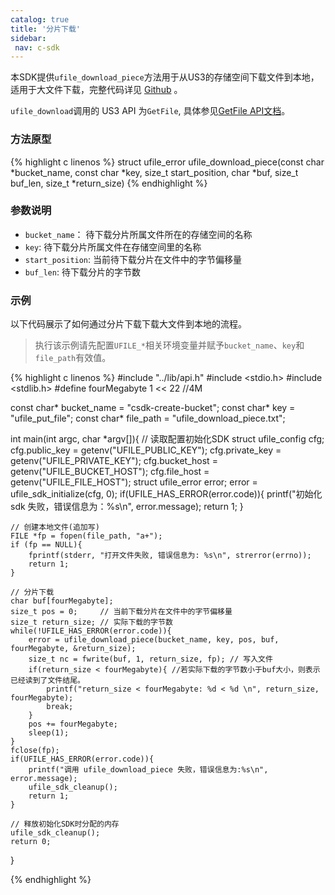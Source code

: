 ```yaml
---
catalog: true 
title: '分片下载'
sidebar:
 nav: c-sdk
---
```


本SDK提供`ufile_download_piece`方法用于从US3的存储空间下载文件到本地，适用于大文件下载，完整代码详见 [Github](https://github.com/ufilesdk-dev/ufile-csdk/blob/master/lib/ufile_download.c) 。

`ufile_download`调用的 US3 API 为`GetFile`, 具体参见[GetFile API文档](https://docs.ucloud.cn/api/ufile-api/get_file)。

### 方法原型

{% highlight c linenos %}
struct ufile_error ufile_download_piece(const char *bucket_name, const char *key, size_t start_position, char *buf, size_t buf_len, size_t *return_size)
{% endhighlight %}

### 参数说明

- `bucket_name`： 待下载分片所属文件所在的存储空间的名称
- `key`: 待下载分片所属文件在存储空间里的名称
- `start_position`: 当前待下载分片在文件中的字节偏移量
- `buf_len`: 待下载分片的字节数

### 示例

以下代码展示了如何通过分片下载下载大文件到本地的流程。

> 执行该示例请先配置`UFILE_*`相关环境变量并赋予`bucket_name`、`key`和`file_path`有效值。
> 

<div class="copyable" markdown="1">

{% highlight c linenos %}
#include "../lib/api.h"
#include <stdio.h>
#include <stdlib.h>
#define fourMegabyte 1 << 22 //4M

const char* bucket_name = "csdk-create-bucket";
const char* key = "ufile_put_file";
const char* file_path = "ufile_download_piece.txt";

int main(int argc, char *argv[]){
    // 读取配置初始化SDK
    struct ufile_config cfg;
    cfg.public_key = getenv("UFILE_PUBLIC_KEY");
    cfg.private_key = getenv("UFILE_PRIVATE_KEY");
    cfg.bucket_host = getenv("UFILE_BUCKET_HOST");
    cfg.file_host = getenv("UFILE_FILE_HOST");
    struct ufile_error error;
    error = ufile_sdk_initialize(cfg, 0);
    if(UFILE_HAS_ERROR(error.code)){
        printf("初始化 sdk 失败，错误信息为：%s\n", error.message);
        return 1;
    }

    // 创建本地文件(追加写)
    FILE *fp = fopen(file_path, "a+");
    if (fp == NULL){
        fprintf(stderr, "打开文件失败, 错误信息为: %s\n", strerror(errno));
        return 1;
    }

    // 分片下载
    char buf[fourMegabyte]; 
    size_t pos = 0;		// 当前下载分片在文件中的字节偏移量
    size_t return_size; // 实际下载的字节数
    while(!UFILE_HAS_ERROR(error.code)){
        error = ufile_download_piece(bucket_name, key, pos, buf, fourMegabyte, &return_size);
        size_t nc = fwrite(buf, 1, return_size, fp); // 写入文件
        if(return_size < fourMegabyte){ //若实际下载的字节数小于buf大小，则表示已经读到了文件结尾。
            printf("return_size < fourMegabyte: %d < %d \n", return_size, fourMegabyte);
            break;
        }
        pos += fourMegabyte; 
        sleep(1); 
    }
    fclose(fp);
    if(UFILE_HAS_ERROR(error.code)){
        printf("调用 ufile_download_piece 失败，错误信息为:%s\n", error.message);
        ufile_sdk_cleanup();
        return 1;
    }
    
    // 释放初始化SDK时分配的内存
    ufile_sdk_cleanup();
    return 0;
}

{% endhighlight %}
</div>